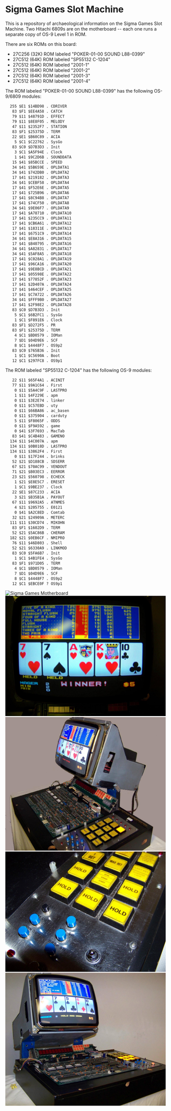 # Sigma Games Slot Machine

This is a repository of archaeological information on the Sigma Games Slot Machine. Two Hitachi 6809s are on the motherboard -- each one runs a separate copy of OS-9 Level 1 in ROM.

There are six ROMs on this board:

- 27C256 (32K) ROM labeled "POKER-01-00 SOUND L88-0399"
- 27C512 (64K) ROM labeled "SP55132 C-1204"
- 27C512 (64K) ROM labeled "2001-1"
- 27C512 (64K) ROM labeled "2001-2"
- 27C512 (64K) ROM labeled "2001-3"
- 27C512 (64K) ROM labeled "2001-4"

The ROM labeled "POKER-01-00 SOUND L88-0399" has the following OS-9/6809 modules:

```
  255 $E1 $14BD98 . CDRIVER
   83 $F1 $EE4A58 . CATCH
   79 $11 $48791D . EFFECT
   79 $11 $8E8F05 . MELODY
   47 $11 $2352F7 . STATION
   83 $F1 $25375D . TERM
   22 $E1 $B60C89 . ACIA
    5 $C1 $C22762 . SysGo
   83 $C0 $D7B3D3 . Init
    3 $C1 $A5F94E . Clock
    1 $41 $9C2D6B . SOUNDDATA
   15 $41 $85BCCE . SPEED
   34 $41 $5B659E . OPLDATA1
   34 $41 $742DB0 . OPLDATA2
   17 $41 $219182 . OPLDATA3
   34 $41 $CEBF58 . OPLDATA4
   17 $41 $F52E6E . OPLDATA5
   17 $41 $725B96 . OPLDATA6
   17 $41 $8C94B8 . OPLDATA7
   17 $41 $74CF50 . OPLDATA8
   34 $41 $9E06F7 . OPLDATA9
   17 $41 $A78710 . OPLDATA10
   17 $41 $235CC9 . OPLDATA11
   17 $41 $CB6A61 . OPLDATA12
   17 $41 $18311E . OPLDATA13
   17 $41 $6751C9 . OPLDATA14
   34 $41 $E8A316 . OPLDATA15
   17 $41 $B40795 . OPLDATA16
   34 $41 $A82831 . OPLDATA17
   34 $41 $5AF8A5 . OPLDATA18
   17 $41 $C028A1 . OPLDATA19
   17 $41 $96CA16 . OPLDATA20
   17 $41 $9E8BCD . OPLDATA21
   17 $41 $05598E . OPLDATA22
   17 $41 $77852F . OPLDATA23
   17 $41 $2D407A . OPLDATA24
   17 $41 $464CEF . OPLDATA25
   17 $41 $C7A722 . OPLDATA26
   34 $41 $FFF9B0 . OPLDATA27
   17 $41 $2F98E2 . OPLDATA28
   83 $C0 $D7B3D3 . Init
    5 $C1 $6B2FC1 . SysGo
    1 $C1 $F891E6 . Clock
   83 $F1 $D272F5 . PR
   83 $F1 $25375D . TERM
    4 $C1 $BD0579 . IOMan
    7 $D1 $04D9E6 . SCF
    8 $C1 $4448F7 . OS9p2
   83 $C0 $765B36 . Init
    1 $C1 $C5690A . Boot
   12 $C1 $297FC8 . OS9p1
```

The ROM labeled "SP55132 C-1204" has the following OS-9 modules:

```
   22 $11 $65F4A1 . ACINIT
   77 $11 $9A1C64 . First
    0 $11 $5A4C9F . LASTPRO
    1 $11 $4F229E . apm
    0 $11 $3E2E74 . linker
    0 $11 $C57EBD . uty
    0 $11 $66BA86 . ac_basen
    0 $11 $375904 . carduty
    5 $11 $F8065F . ODDS
    0 $11 $F9A592 . game
    0 $41 $3F7693 . MacTab
   83 $41 $C4B483 . GAMENO
  134 $11 $4C007A . apm
  134 $11 $0B018D . LASTPRO
  134 $11 $3862F4 . First
    0 $11 $17F244 . brinks
   52 $21 $D188CB . SDSERR
   67 $21 $70AC99 . VENDOUT
   71 $21 $B03EC3 . EERROR
   23 $21 $560798 . ECHECK
    1 $21 $E8E5C7 . ERESET
    1 $C1 $9BE237 . Clock
   22 $E1 $87C233 . ACIA
    3 $21 $B35B1A . PAYOUT
   67 $11 $9692A5 . ATNMES
    4 $21 $205755 . E0121
    0 $41 $A2C8ED . Comtab
   32 $21 $24909A . METERC
  111 $11 $30CD74 . MIKOHN
   83 $F1 $1602D9 . TERM
   52 $21 $5AC86B . CHERAM
  182 $21 $0EB6CF . NMIPRO
   76 $11 $46D803 . Shell
   52 $21 $6330A9 . LINKMOD
   83 $C0 $5FA6B7 . Init
    1 $C1 $4B1FE4 . SysGo
   83 $F1 $971D05 . TERM
    4 $C1 $BD0579 . IOMan
    7 $D1 $04D9E6 . SCF
    8 $C1 $4448F7 . OS9p2
   12 $C1 $EBCE0F ? OS9p1
```
![Sigma Games Motherboard](images/motherboard.jpg)
![](images/sigma-games-slot-machine-test-fixture_1_5cb1ddb68d7b98b554d7eb513f3926b1.jpg)
![](images/sigma-games-slot-machine-test-fixture_1_5cb1ddb68d7b98b554d7eb513f3926b1-1.jpg)
![](images/sigma-games-slot-machine-test-fixture_1_5cb1ddb68d7b98b554d7eb513f3926b1-3.jpg)
![](images/sigma-games-slot-machine-test-fixture_1_5cb1ddb68d7b98b554d7eb513f3926b1-2.jpg)
